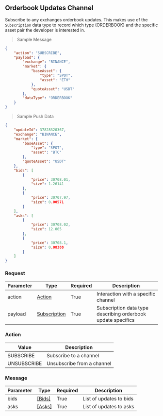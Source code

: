 ## Orderbook Updates Channel

Subscribe to any exchanges orderbook updates. This makes use of the `Subscription` data type to record which type (ORDERBOOK) and the specific asset pair the developer is interested in.

> Sample Message

```json
{
    "action": "SUBSCRIBE",
    "payload": {
        "exchange": "BINANCE",
        "market": {
            "baseAsset": {
                "type": "SPOT",
                "asset": "ETH"
            },
            "quoteAsset": "USDT"
        },
        "dataType": "ORDERBOOK"
    }
}
```

> Sample Push Data

```json
{
    "updateId": 37828320367,
    "exchange": "BINANCE",
    "market": {
        "baseAsset": {
            "type": "SPOT",
            "asset": "BTC"
        },
        "quoteAsset": "USDT"
    },
    "bids": [
        {
            "price": 30708.01,
            "size": 1.26141
        },
        {
            "price": 30707.97,
            "size": 0.00571
        }
    ],
    "asks": [
        {
            "price": 30708.02,
            "size": 12.005
        },
        {
            "price": 30708.1,
            "size": 0.08388
        }
    ]
}
```

### Request

|Parameter|Type|Required|Description|
|---|---|---|---|
|action|[Action](#action)|True|Interaction with a specific channel|
|payload|[Subscription](#subscription)|True|Subscription data type describing orderbook update specifics|

### Action

|Value|Description|
|---|---|
|SUBSCRIBE|Subscribe to a channel|
|UNSUBSCRIBE|Unsubscribe from a channel|

### Message

|Parameter|Type|Required|Description|
|---|---|---|---|
|bids|[[Bids]](#bid)|True|List of updates to bids|
|asks|[[Asks]](#ask)|True|List of updates to asks|

<!-- ### OrderbookUpdate
|Parameter|Type|Required|Description|
|---|---|---|---|
|side|string|True|Side for the update|
|price|number|True|Price level for the update|
|quantity|number|True|New quantity for bid at this price level|
|sequenceNumber|number|True|Sequence number for update| -->
